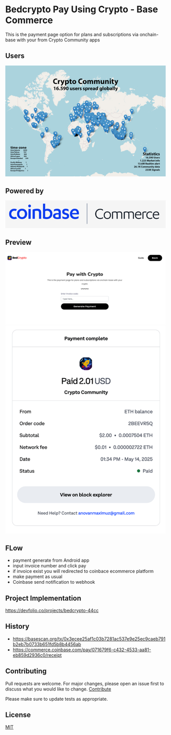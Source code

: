# Bedcrypto Pay Using Crypto - Base Commerce

This is the payment page option for plans and subscriptions via onchain-base with your from Crypto Community apps

## Users
![users](users.jpg)

## Powered by
![powered by](coinbase.png)

## Preview
![Preview payment generator](preview.png)
![Preview payment generator](paid.png)

## FLow

- payment generate from Android app
- input invoice number and click pay
- if invoice exist you will redirected to coinbace ecommerce platform
- make payment as usual
- Coinbase send notification to webhook

## Project Implementation
https://devfolio.co/projects/bedcrypto-44cc


## History
- https://basescan.org/tx/0x3ecee25af1c03b7281ac537e9e25ec9caeb791b2eb7b0733b651fd5b8b4456ab
- https://commerce.coinbase.com/pay/071679f6-c432-4533-aa81-eb859d2936c0/receipt
  
## Contributing

Pull requests are welcome. For major changes, please open an issue first
to discuss what you would like to change. [Contribute](https://github.com/anovanmaximuz/bedcrypto-pay)

Please make sure to update tests as appropriate.

## License

[MIT](https://choosealicense.com/licenses/mit/)
